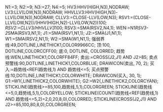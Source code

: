 N1:=3;
N2:=9;
N3:=27;
N4:=5;
HV3:HHV(HIGH,N3),NODRAW;
LV3:LLV(LOW,N3),NODRAW;
HHVLLV3:HHV(HIGH,N3)-LLV(LOW,N3),NODRAW;
CLLV3:=CLOSE-LLV(LOW,N3);
RSV1:=(CLOSE-LLV(LOW,N2))/(HHV(HIGH,N2)-LLV(LOW,N2))*100;
RSV2:=CLLV3/HHVLLV3*100;
RSV3:=SMA(RSV2,N4,1);
WEN:=N1*RSV3-2*SMA(RSV3,N1,1);
J1:=SMA(RSV1,N1,1);
J2:=SMA(J1,N1,1);
W1:=SMA(RSV2,N1,1);
W2:=SMA(W1,N1,1);
强弱界线:49,DOTLINE,LINETHICK1,COLOR9966CC;
顶:100, DOTLINE,COLORCCFF00;
底:0, DOTLINE, COLORRED;
趋势线:WEN,LINETHICK1,COLORFF84FF;
卖出:=CROSS(J2,J1) AND J2>85;
卖点预警线:90,DOTLINE,LINETHICK1,COLORBLUE;
DRAWICON(卖出, 70, 2);
买入:=趋势线<REF(趋势线,1) AND 趋势线<=5;
买点预警线:10,DOTLINE,LINETHICK1,COLORWHITE;
DRAWICON(买入, 30, 1);
G1:=W1{,LINETHICK2,COLORWHITE};
G2:=W2{,LINETHICK2,COLORCYAN};
STICKLINE(趋势线>=85,100,趋势线,5,1),COLORGREEN;
STICKLINE(趋势线<=5,0,趋势线,5,1),COLORYELLOW;
STICKLINE(COUNT(趋势线<REF(趋势线,1) AND 趋势线<=5,2)=2,0,20,8,0),COLORRED;
STICKLINE(CROSS(J2,J1) AND J2>=85,100,80,8,0),COLORGREEN;